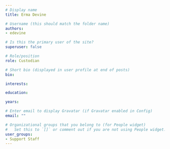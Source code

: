 ```yaml
---
# Display name
title: Erma Devine

# Username (this should match the folder name)
authors:
- edevine

# Is this the primary user of the site?
superuser: false

# Role/position
role: Custodian

# Short bio (displayed in user profile at end of posts)
bio:

interests:

education:

years:

# Enter email to display Gravatar (if Gravatar enabled in Config)
email: ""

# Organizational groups that you belong to (for People widget)
#   Set this to `[]` or comment out if you are not using People widget.
user_groups:
- Support Staff
---
```


